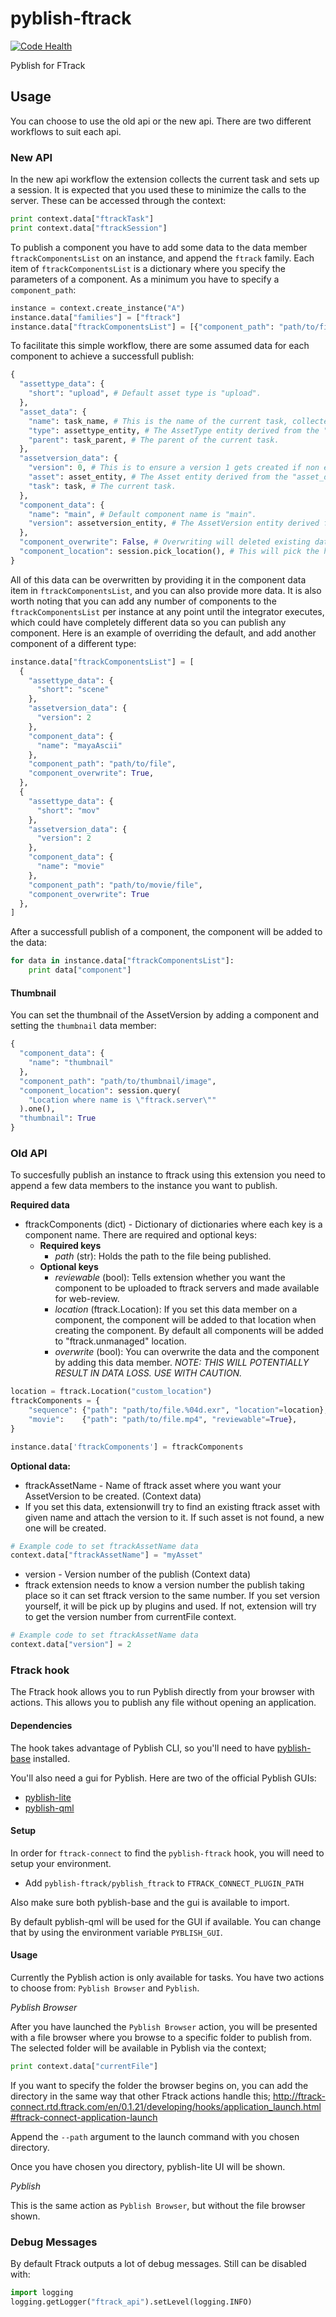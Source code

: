 # pyblish-ftrack

[![Code Health](https://landscape.io/github/pyblish/pyblish-ftrack/master/landscape.svg?style=flat)](https://landscape.io/github/pyblish/pyblish-ftrack/master)

Pyblish for FTrack

## Usage

You can choose to use the old api or the new api. There are two different workflows to suit each api.

### New API

In the new api workflow the extension collects the current task and sets up a session. It is expected that you used these to minimize the calls to the server. These can be accessed through the context:

```python
print context.data["ftrackTask"]
print context.data["ftrackSession"]
```

To publish a component you have to add some data to the data member ```ftrackComponentsList``` on an instance, and append the ```ftrack``` family. Each item of ```ftrackComponentsList``` is a dictionary where you specify the parameters of a component. As a minimum you have to specify a ```component_path```:

```python
instance = context.create_instance("A")
instance.data["families"] = ["ftrack"]
instance.data["ftrackComponentsList"] = [{"component_path": "path/to/file"}]
```

To facilitate this simple workflow, there are some assumed data for each component to achieve a successfull publish:


```python
{
  "assettype_data": {
    "short": "upload", # Default asset type is "upload".
  },
  "asset_data": {
    "name": task_name, # This is the name of the current task, collected by the extension.
    "type": assettype_entity, # The AssetType entity derived from the "assettype_data".
    "parent": task_parent, # The parent of the current task.
  },
  "assetversion_data": {
    "version": 0, # This is to ensure a version 1 gets created if non exists.
    "asset": asset_entity, # The Asset entity derived from the "asset_data".
    "task": task, # The current task.
  },
  "component_data": {
    "name": "main", # Default component name is "main".
    "version": assetversion_entity, # The AssetVersion entity derived from "assetversion_data".
  },
  "component_overwrite": False, # Overwriting will deleted existing data, if supported by the location, and component, and then create a new component.
  "component_location": session.pick_location(), # This will pick the highest prioritized location.
}
```

All of this data can be overwritten by providing it in the component data item in ```ftrackComponentsList```, and you can also provide more data. It is also worth noting that you can add any number of components to the ```ftrackComponentsList``` per instance at any point until the integrator executes, which could have completely different data so you can publish any component.
Here is an example of overriding the default, and add another component of a different type:

```python
instance.data["ftrackComponentsList"] = [
  {
    "assettype_data": {
      "short": "scene"
    },
    "assetversion_data": {
      "version": 2
    },
    "component_data": {
      "name": "mayaAscii"
    },
    "component_path": "path/to/file",
    "component_overwrite": True,
  },
  {
    "assettype_data": {
      "short": "mov"
    },
    "assetversion_data": {
      "version": 2
    },
    "component_data": {
      "name": "movie"
    },
    "component_path": "path/to/movie/file",
    "component_overwrite": True
  },
]
```

After a successfull publish of a component, the component will be added to the data:
```python
for data in instance.data["ftrackComponentsList"]:
    print data["component"]
```

#### Thumbnail

You can set the thumbnail of the AssetVersion by adding a component and setting the ```thumbnail``` data member:

```python
{
  "component_data": {
    "name": "thumbnail"
  },
  "component_path": "path/to/thumbnail/image",
  "component_location": session.query(
    "Location where name is \"ftrack.server\""
  ).one(),
  "thumbnail": True
}
```

### Old API

To succesfully publish an instance to ftrack using this extension you need to append a few data members to the instance you want to publish.

**Required data**

- ftrackComponents (dict) - Dictionary of dictionaries where each key is a component name. There are required and optional keys:
  - **Required keys**
    - *path* (str): Holds the path to the file being published.
  - **Optional keys**
    - *reviewable* (bool): Tells extension whether you want the component to be uploaded to ftrack servers and made available for web-review.
    - *location* (ftrack.Location): If you set this data member on a component, the component will be added to that location when creating the component. By default all components will be added to "ftrack.unmanaged" location.
    - *overwrite* (bool): You can overwrite the data and the component by adding this data member. *NOTE: THIS WILL POTENTIALLY RESULT IN DATA LOSS. USE WITH CAUTION.*

```python
location = ftrack.Location("custom_location")
ftrackComponents = {
    "sequence": {"path": "path/to/file.%04d.exr", "location"=location},
    "movie":    {"path": "path/to/file.mp4", "reviewable"=True},
}

instance.data['ftrackComponents'] = ftrackComponents
```

**Optional data:**

- ftrackAssetName - Name of ftrack asset where you want your AssetVersion to be created. (Context data)
 - If you set this data, extensionwill try to find an existing ftrack asset with given name and attach the version to it. If such asset is not found, a new one will be created.

```python
# Example code to set ftrackAssetName data
context.data["ftrackAssetName"] = "myAsset"
```

- version - Version number of the publish (Context data)
 - ftrack extension needs to know a version number the publish taking place so it can set ftrack version to the same number. If you set version yourself, it will be pick up by plugins and used. If not, extension will try to get the version number from currentFile context.

```python
# Example code to set ftrackAssetName data
context.data["version"] = 2
```

### Ftrack hook

The Ftrack hook allows you to run Pyblish directly from your browser with actions. This allows you to publish any file without opening an application.

#### Dependencies

The hook takes advantage of Pyblish CLI, so you'll need to have [pyblish-base](https://github.com/pyblish/pyblish-base) installed.

You'll also need a gui for Pyblish. Here are two of the official Pyblish GUIs:

- [pyblish-lite](https://github.com/pyblish/pyblish-lite)
- [pyblish-qml](https://github.com/pyblish/pyblish-qml)

#### Setup

In order for ```ftrack-connect``` to find the ```pyblish-ftrack``` hook, you will need to setup your environment.

- Add ```pyblish-ftrack/pyblish_ftrack``` to ```FTRACK_CONNECT_PLUGIN_PATH```

Also make sure both pyblish-base and the gui is available to import.

By default pyblish-qml will be used for the GUI if available. You can change that by using the environment variable ```PYBLISH_GUI```.

#### Usage

 Currently the Pyblish action is only available for tasks. You have two actions to choose from: ```Pyblish Browser``` and ```Pyblish```.

 *Pyblish Browser*

 After you have launched the ```Pyblish Browser``` action, you will be presented with a file browser where you browse to a specific folder to publish from. The selected folder will be available in Pyblish via the context;

 ```python
 print context.data["currentFile"]
 ```

If you want to specify the folder the browser begins on, you can add the directory in the same way that other Ftrack actions handle this; http://ftrack-connect.rtd.ftrack.com/en/0.1.21/developing/hooks/application_launch.html#ftrack-connect-application-launch

Append the ```--path``` argument to the launch command with you chosen directory.

Once you have chosen you directory, pyblish-lite UI will be shown.

*Pyblish*

This is the same action as ```Pyblish Browser```, but without the file browser shown.

### Debug Messages

By default Ftrack outputs a lot of debug messages. Still can be disabled with:

```python
import logging
logging.getLogger("ftrack_api").setLevel(logging.INFO)
```
